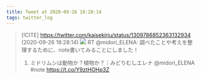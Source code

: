 ```yaml
---
title: Tweet at 2020-09-26 18:28:14
tags: twitter_log
---
```


> [!CITE] https://twitter.com/kaisekiriu/status/1309786852363132934 (2020-09-26 18:28:14)
> ![](https://twitter.com/kaisekiriu/status/1309786852363132934)
> RT @midori_ELENA: 調べたことや考えを整理するために、note書いてみることにしました！
> 
> 001. ミドリムシは動物か？植物か？｜みどりむしエレナ @midori_ELENA #note https://t.co/Y9ztHOHp3Z
